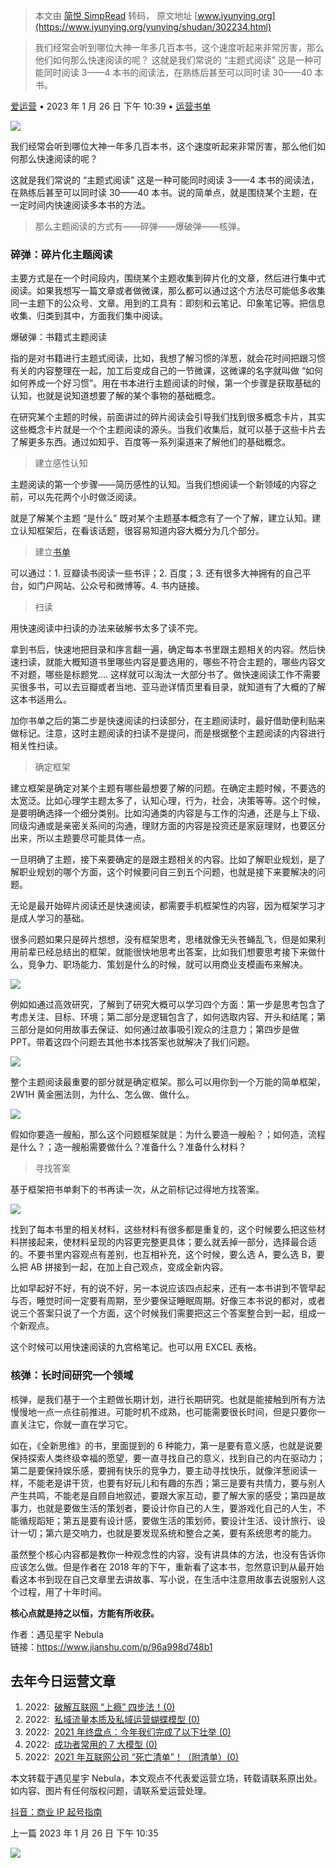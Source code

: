 > 本文由 [简悦 SimpRead](http://ksria.com/simpread/) 转码， 原文地址 [www.iyunying.org](https://www.iyunying.org/yunying/shudan/302234.html)

> 我们经常会听到哪位大神一年多几百本书，这个速度听起来非常厉害，那么他们如何那么快速阅读的呢？ 这就是我们常说的 “主题式阅读” 这是一种可能同时阅读 3——4 本书的阅读法，在熟练后甚至可以同时读 30——40 本书。

[爱运营](https://www.iyunying.org/geren/adminmaster) • 2023 年 1 月 26 日 下午 10:39 • [运营书单](https://www.iyunying.org/yunying/shudan)

[![](https://www.iyunying.org/wp-content/uploads/2022/10/800_60.png)](https://api.kuaidi100.com/home?utm_source=aiyuny)

我们经常会听到哪位大神一年多几百本书，这个速度听起来非常厉害，那么他们如何那么快速阅读的呢？

这就是我们常说的 “主题式阅读” 这是一种可能同时阅读 3——4 本书的阅读法，在熟练后甚至可以同时读 30——40 本书。说的简单点，就是围绕某个主题，在一定时间内快速阅读多本书的方法。

> 那么主题阅读的方式有——碎弹——爆破弹——核弹。

### 碎弹：碎片化主题阅读

主要方式是在一个时间段内，围绕某个主题收集到碎片化的文章，然后进行集中式阅读。如果我想写一篇文章或者做微课，那么都可以通过这个方法尽可能低多收集同一主题下的公众号、文章。用到的工具有：即刻和云笔记、印象笔记等。把信息收集、归类到其中，方面我们集中阅读。

爆破弹：书籍式主题阅读

指的是对书籍进行主题式阅读，比如，我想了解习惯的洋葱，就会花时间把跟习惯有关的内容整理在一起，加工后变成自己的一节微课，这微课的名字就叫做 “如何如何养成一个好习惯”。用在书本进行主题阅读的时候，第一个步骤是获取基础的认知，也就是说知道想要了解的某个事物的基础概念。

在研究某个主题的时候，前面讲过的碎片阅读会引导我们找到很多概念卡片，其实这些概念卡片就是一个个主题阅读的源头。当我们收集后，就可以基于这些卡片去了解更多东西。通过如知乎、百度等一系列渠道来了解他们的基础概念。

> 建立感性认知

主题阅读的第一个步骤——简历感性的认知。当我们想阅读一个新领域的内容之前，可以先花两个小时做泛阅读。

就是了解某个主题 “是什么” 既对某个主题基本概念有了一个了解，建立认知。建立认知框架后，在看该话题，很容易知道内容大概分为几个部分。

> 建立[书单](https://www.iyunying.org/book.html "书单")

可以通过：1. 豆瓣读书阅读一些书评；2. 百度；3. 还有很多大神拥有的自己平台，如门户网站、公众号和微博等。4. 书内链接。

> 扫读

用快速阅读中扫读的办法来破解书太多了读不完。

拿到书后，快速地把目录和序言翻一遍，确定每本书里跟主题相关的内容。然后快速扫读，就能大概知道书里哪些内容是要选用的，哪些不符合主题的，哪些内容文不对题，哪些是标题党…. 这样就可以淘汰一大部分书了。做快速阅读工作不需要买很多书，可以去豆瓣或者当地、亚马逊详情页里看目录，就知道有了大概的了解这本书适用么。

加你书单之后的第二步是快速阅读的扫读部分，在主题阅读时，最好借助便利贴来做标记。注意，这时主题阅读的扫读不是提问，而是根据整个主题阅读的内容进行相关性扫读。

> 确定框架

建立框架是确定对某个主题有哪些最想要了解的问题。在确定主题时候，不要选的太宽泛。比如心理学主题太多了，认知心理，行为，社会，决策等等。这个时候，是要明确选择一个细分类别。比如沟通类的内容是与工作的沟通，还是与上下级、同级沟通或是亲密关系间的沟通，理财方面的内容是投资还是家庭理财，也要区分出来，所以主题要尽可能具体一点。

一旦明确了主题，接下来要确定的是跟主题相关的内容。比如了解职业规划，是了解职业规划的哪个方面，这个时候要问自三到五个问题，也就是接下来要解决的问题。

无论是最开始碎片阅读还是快速阅读，都需要手机框架性的内容，因为框架学习才是成人学习的基础。

很多问题如果只是碎片想想，没有框架思考，思绪就像无头苍蝇乱飞，但是如果利用前辈已经总结出的框架，就能很快地思考出答案，比如我们想要思考接下来做什么，竞争力、职场能力、策划是什么的时候，就可以用商业支模画布来解决。

[![](https://www.iyunying.org/wp-content/uploads/2023/01/yunying9-1674743953.jpeg)](https://www.iyunying.org/wp-content/uploads/2023/01/yunying9-1674743953.jpeg)

例如如通过高效研究，了解到了研究大概可以学习四个方面：第一步是思考包含了考虑关注、目标、环境；第二部分是逻辑包含了，如何选取内容、开头和结尾；第三部分是如何用故事去保证、如何通过故事吸引观众的注意力；第四步是做 PPT。带着这四个问题去其他书本找答案也就解决了我们问题。

[![](https://www.iyunying.org/wp-content/uploads/2023/01/yunying10-1674743954.jpeg)](https://www.iyunying.org/wp-content/uploads/2023/01/yunying10-1674743954.jpeg)

整个主题阅读最重要的部分就是确定框架。那么可以用你到一个万能的简单框架，2W1H 黄金圈法则，为什么、怎么做、做什么。

[![](https://www.iyunying.org/wp-content/uploads/2023/01/yunying7-1674743955.jpeg)](https://www.iyunying.org/wp-content/uploads/2023/01/yunying7-1674743955.jpeg)

假如你要造一艘船，那么这个问题框架就是：为什么要造一艘船？；如何造，流程是什么？；造一艘船需要做什么？准备什么？准备什么材料？

> 寻找答案

基于框架把书单剩下的书再读一次，从之前标记过得地方找答案。

[![](https://www.iyunying.org/wp-content/uploads/2023/01/yunying4-1674743955.jpeg)](https://www.iyunying.org/wp-content/uploads/2023/01/yunying4-1674743955.jpeg)

找到了每本书里的相关材料，这些材料有很多都是重复的，这个时候要么把这些材料拼接起来，使材料呈现的内容更完整更具体；要么就丢掉一部分，选择最合适的。不要书里内容观点有差别，也互相补充，这个时候，要么选 A，要么选 B，要么把 AB 拼接到一起，在加上自己观点，变成全新内容。

比如早起好不好，有的说不好，另一本说应该四点起来，还有一本书讲到不管早起与否，睡觉时间一定要有周期，至少要保证睡眠周期。好像三本书说的都对，或者说三个答案只说了一个方面，这个时候我们需要把这三个答案整合到一起，组成一个新观点。

这个时候可以用快速阅读的九宫格笔记。也可以用 EXCEL 表格。

### 核弹：长时间研究一个领域

核弹，是我们基于一个主题做长期计划，进行长期研究。也就是能接触到所有方法慢慢地一点一点往前推进。可能时机不成熟，也可能需要很长时间，但是只要你一直关注它，你就一直在学习它。

如在，《全新思维》的书，里面提到的 6 种能力，第一是要有意义感，也就是说要保持探索人类终级幸福的愿望，要一直寻找自己的意义，找到自己的内在驱动力；第二是要保持娱乐感，要拥有快乐的竞争力，要主动寻找快乐，就像洋葱阅读一样，不能老是讲干货，也要有好玩儿和有趣的东西；第三是要有共情力，要与别人产生共鸣，不能老是自顾自地叙述，要跟大家互动，要了解大家的感受；第四是故事力，也就是要做生活的策划者，要设计你自己的人生，要游戏化自己的人生，不能循规蹈矩；第五是要有设计感，要做生活的策划师，要设计生活、设计旅行、设计一切；第六是交响力，也就是要发现系统和整合之美，要有系统思考的能力。

虽然整个核心内容都是教你一种观念性的内容，没有讲具体的方法，也没有告诉你应该怎么做。但是作者在 2018 年的下午，重新看了这本书，忽然意识到从最开始看这本书到现在自己文章里去讲故事、写小说，在生活中注意用故事去说服别人这个过程，用了十年时间。

**核心点就是持之以恒，方能有所收获。**

作者：遇见星宇 Nebula  
链接：https://www.jianshu.com/p/96a998d748b1

去年今日运营文章
--------

1.  2022:  [破解互联网 “上瘾” 四步法！(0)](https://www.iyunying.org/operate/270507.html "Permanent Link to 破解互联网 “上瘾”四步法！")
2.  2022:  [私域流量本质及私域运营蝴蝶模型 (0)](https://www.iyunying.org/operate/pd/270495.html "Permanent Link to 私域流量本质及私域运营蝴蝶模型")
3.  2022:  [2021 年终盘点：今年我们完成了以下壮举 (0)](https://www.iyunying.org/work/promote/270475.html "Permanent Link to 2021年终盘点：今年我们完成了以下壮举")
4.  2022:  [成功者常用的 7 大模型 (0)](https://www.iyunying.org/work/promote/270463.html "Permanent Link to 成功者常用的7大模型")
5.  2022:  [2021 年互联网公司 “死亡清单”！（附清单）(0)](https://www.iyunying.org/news/270453.html "Permanent Link to 2021年互联网公司“死亡清单”！（附清单）")

本文转载于遇见星宇 Nebula，本文观点不代表爱运营立场，转载请联系原出处。如内容、图片有任何版权问题，请联系爱运营处理。

[抖音：商业 IP 起号指南](https://www.iyunying.org/social/douyin/302198.html "抖音：商业IP起号指南")

上一篇 2023 年 1 月 26 日 下午 10:35

[![](https://www.iyunying.org/wp-content/uploads/2022/10/800_60.png)](https://api.kuaidi100.com/home?utm_source=aiyuny)